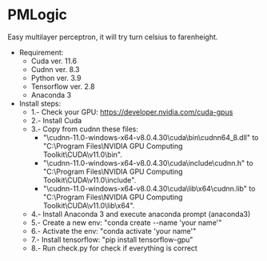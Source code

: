 # PMLogic
Easy multilayer perceptron, it will try turn celsius to farenheight.
- Requirement:
  - Cuda ver. 11.6
  - Cudnn ver. 8.3
  - Python ver. 3.9
  - Tensorflow ver. 2.8
  - Anaconda 3
- Install steps:
  - 1.- Check your GPU: https://developer.nvidia.com/cuda-gpus
  - 2.- Install Cuda
  - 3.- Copy from cudnn these files:
    - "\cudnn-11.0-windows-x64-v8.0.4.30\cuda\bin\cudnn64_8.dll" to "C:\Program Files\NVIDIA GPU Computing Toolkit\CUDA\v11.0\bin".
    - "\cudnn-11.0-windows-x64-v8.0.4.30\cuda\include\cudnn.h" to "C:\Program Files\NVIDIA GPU Computing Toolkit\CUDA\v11.0\include".
    - "\cudnn-11.0-windows-x64-v8.0.4.30\cuda\lib\x64\cudnn.lib" to "C:\Program Files\NVIDIA GPU Computing Toolkit\CUDA\v11.0\lib\x64".
  - 4.- Install Anaconda 3 and execute anaconda prompt (anaconda3)
  - 5.- Create a new env: "conda create --name 'your name'"
  - 6.- Activate the env: "conda activate 'your name'"
  - 7.- Install tensorflow: "pip install tensorflow-gpu"
  - 8.- Run check.py for check if everything is correct
